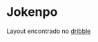# Jokenpo

Layout encontrado no [dribble](https://dribbble.com/shots/15340700-Pedra-papel-tesoura-javascript-lesson?utm_source=Clipboard_Shot&utm_campaign=JulianoF&utm_content=Pedra%20papel%20tesoura%20-%20javascript%20lesson&utm_medium=Social_Share&utm_source=Clipboard_Shot&utm_campaign=JulianoF&utm_content=Pedra%20papel%20tesoura%20-%20javascript%20lesson&utm_medium=Social_Share)
